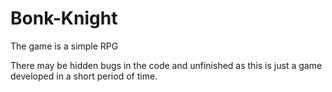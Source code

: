 # Bonk-Knight

The game is a simple RPG

There may be hidden bugs in the code and unfinished as this is just a game developed in a short period of time.
